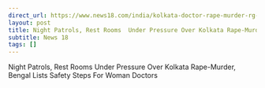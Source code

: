 ```yaml
---
direct_url: https://www.news18.com/india/kolkata-doctor-rape-murder-rg-kar-bengal-govt-night-patrol-rest-rooms-flagship-program-rattirer-sath-latest-news-9018843.html
layout: post
title: Night Patrols, Rest Rooms  Under Pressure Over Kolkata Rape-Murder, Bengal Lists Safety Steps For Woman Doctors
subtitle: News 18
tags: []
---
```


Night Patrols, Rest Rooms  Under Pressure Over Kolkata Rape-Murder, Bengal Lists Safety Steps For Woman Doctors
